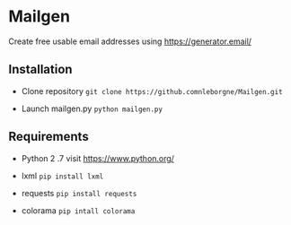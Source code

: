 # Mailgen

Create free usable email addresses using https://generator.email/


## Installation
 
- Clone repository `git clone https://github.comnleborgne/Mailgen.git`

- Launch mailgen.py `python mailgen.py`

## Requirements
- Python 2 .7  visit https://www.python.org/

- lxml  `pip install lxml`

- requests  `pip install requests`
- colorama  `pip intall colorama`
